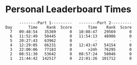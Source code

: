 # Personal Leaderboard Times


          --------Part 1---------   --------Part 2---------
    Day       Time    Rank  Score       Time    Rank  Score
      7   09:48:54   35369      0   10:08:47   29569      0
      6   11:52:49   50445      0   11:54:13   48906      0
      5   20:27:43   63962      0          -       -      -
      4   12:29:05   66231      0   12:43:47   54154      0
      3   22:00:06   77183      0       >24h   76295      0
      2   08:51:30   53642      0   08:57:24   50046      0
      1   21:44:42  142517      0   22:01:26  101712      0
